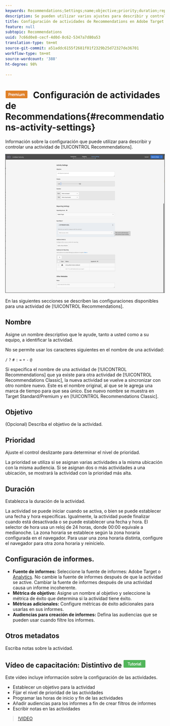 ```yaml
---
keywords: Recommendations;Settings;name;objective;priority;duration;reporting settings;other metadata
description: Se pueden utilizar varios ajustes para describir y controlar una actividad de Recommendations en Adobe Target.
title: Configuración de actividades de Recommendations en Adobe Target
feature: null
subtopic: Recommendations
uuid: 7c66d0e8-cecf-4d0d-8c62-5347a7d80a53
translation-type: tm+mt
source-git-commit: a51addc6155f2681f01f2329b25d72327de36701
workflow-type: tm+mt
source-wordcount: '388'
ht-degree: 98%

---
```



# ![PREMIUM](/help/assets/premium.png) Configuración de actividades de Recommendations{#recommendations-activity-settings}

Información sobre la configuración que puede utilizar para describir y controlar una actividad de [!UICONTROL Recommendations].

![Página Objetivos y configuración de Recommendations](/help/c-recommendations/t-create-recs-activity/assets/recs-settings.png)

En las siguientes secciones se describen las configuraciones disponibles para una actividad de [!UICONTROL Recommendations].

## Nombre

Asigne un nombre descriptivo que le ayude, tanto a usted como a su equipo, a identificar la actividad.

No se permite usar los caracteres siguientes en el nombre de una actividad:

`/`
`?`
`#`
`:`
`=`
`+`
`-`
`@`

Si especifica el nombre de una actividad de [!UICONTROL Recommendations] que ya existe para otra actividad de [!UICONTROL Recommendations Classic], la nueva actividad se vuelve a sincronizar con otro nombre nuevo. Este es el nombre original, al que se le agrega una marca de tiempo para que sea único. Ese nuevo nombre se muestra en Target Standard/Premium y en [!UICONTROL Recommendations Classic].

## Objetivo

(Opcional) Describa el objetivo de la actividad.

## Prioridad

Ajuste el control deslizante para determinar el nivel de prioridad.

La prioridad se utiliza si se asignan varias actividades a la misma ubicación con la misma audiencia. Si se asignan dos o más actividades a una ubicación, se mostrará la actividad con la prioridad más alta.

## Duración

Establezca la duración de la actividad.

La actividad se puede iniciar cuando se activa, o bien se puede establecer una fecha y hora específicas. Igualmente, la actividad puede finalizar cuando está desactivada o se puede establecer una fecha y hora. El selector de hora usa un reloj de 24 horas, donde 00:00 equivale a medianoche. La zona horaria se establece según la zona horaria configurada en el navegador. Para usar una zona horaria distinta, configure el navegador para otra zona horaria y reinícielo.

## Configuración de informes.

* **Fuente de informes:** Seleccione la fuente de informes: Adobe Target o [Analytics](/help/c-integrating-target-with-mac/a4t/a4t.md). No cambie la fuente de informes después de que la actividad se active. Cambiar la fuente de informes después de una actividad causa un informe incoherente.
* **Métrica de objetivo:** Asigne un nombre al objetivo y seleccione la métrica de éxito que determina si la actividad tiene éxito.
* **Métricas adicionales:** Configure métricas de éxito adicionales para usarlas en sus informes.
* **Audiencias para creación de informes:** Defina las audiencias que se pueden usar cuando filtre los informes.

## Otros metadatos

Escriba notas sobre la actividad.

## Vídeo de capacitación: Distintivo de ![tutorial de configuración de actividad (3:02)](/help/assets/tutorial.png)

Este vídeo incluye información sobre la configuración de las actividades.

* Establecer un objetivo para la actividad
* Fijar el nivel de prioridad de las actividades
* Programar las horas de inicio y fin de las actividades
* Añadir audiencias para los informes a fin de crear filtros de informes
* Escribir notas en las actividades

>[!VIDEO](https://video.tv.adobe.com/v/17381)